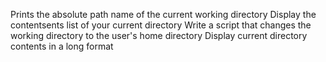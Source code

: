 Prints the absolute path name of the current working directory
Display the contentsents list of your current directory
Write a script that changes the working directory to the user's home directory
Display current directory contents in a long format
